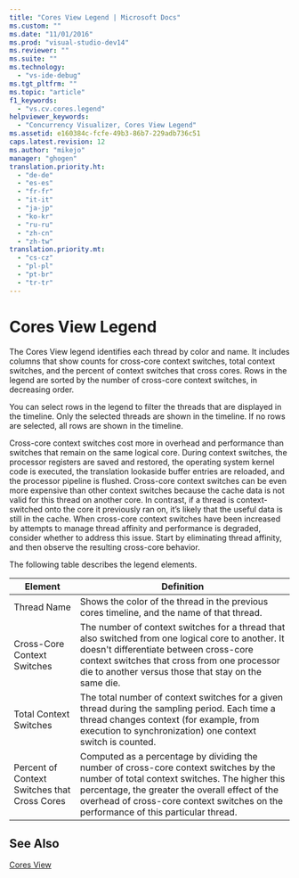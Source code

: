 ```yaml
---
title: "Cores View Legend | Microsoft Docs"
ms.custom: ""
ms.date: "11/01/2016"
ms.prod: "visual-studio-dev14"
ms.reviewer: ""
ms.suite: ""
ms.technology: 
  - "vs-ide-debug"
ms.tgt_pltfrm: ""
ms.topic: "article"
f1_keywords: 
  - "vs.cv.cores.legend"
helpviewer_keywords: 
  - "Concurrency Visualizer, Cores View Legend"
ms.assetid: e160384c-fcfe-49b3-86b7-229adb736c51
caps.latest.revision: 12
ms.author: "mikejo"
manager: "ghogen"
translation.priority.ht: 
  - "de-de"
  - "es-es"
  - "fr-fr"
  - "it-it"
  - "ja-jp"
  - "ko-kr"
  - "ru-ru"
  - "zh-cn"
  - "zh-tw"
translation.priority.mt: 
  - "cs-cz"
  - "pl-pl"
  - "pt-br"
  - "tr-tr"
---
```

# Cores View Legend
The Cores View legend identifies each thread by color and name. It includes columns that show counts for cross-core context switches, total context switches, and the percent of context switches that cross cores. Rows in the legend are sorted by the number of cross-core context switches, in decreasing order.  
  
 You can select rows in the legend to filter the threads that are displayed in the timeline. Only the selected threads are shown in the timeline. If no rows are selected, all rows are shown in the timeline.  
  
 Cross-core context switches cost more in overhead and performance than switches that remain on the same logical core. During context switches, the processor registers are saved and restored, the operating system kernel code is executed, the translation lookaside buffer entries are reloaded, and the processor pipeline is flushed. Cross-core context switches can be even more expensive than other context switches because the cache data is not valid for this thread on another core. In contrast, if a thread is context-switched onto the core it previously ran on, it’s likely that the useful data is still in the cache. When cross-core context switches have been increased by attempts to manage thread affinity and performance is degraded, consider whether to address this issue. Start by eliminating thread affinity, and then observe the resulting cross-core behavior.  
  
 The following table describes the legend elements.  
  
|Element|Definition|  
|-------------|----------------|  
|Thread Name|Shows the color of the thread in the previous cores timeline, and the name of that thread.|  
|Cross-Core Context Switches|The number of context switches for a thread that also switched from one logical core to another. It doesn't differentiate between cross-core context switches that cross from one processor die to another versus those that stay on the same die.|  
|Total Context Switches|The total number of context switches for a given thread during the sampling period. Each time a thread changes context (for example, from execution to synchronization) one context switch is counted.|  
|Percent of Context Switches that Cross Cores|Computed as a percentage by dividing the number of cross-core context switches by the number of total context switches. The higher this percentage, the greater the overall effect of the overhead of cross-core context switches on the performance of this particular thread.|  
  
## See Also  
 [Cores View](../profiling/cores-view.md)